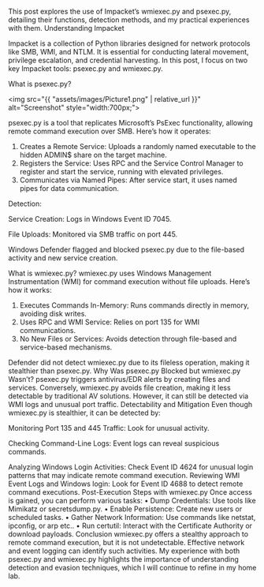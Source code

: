 This post explores the use of Impacket’s wmiexec.py and psexec.py, detailing their functions, detection methods, and my practical experiences with them.
Understanding Impacket



Impacket is a collection of Python libraries designed for network protocols like SMB, WMI, and NTLM. It is essential for conducting lateral movement, privilege escalation, and credential harvesting. In this post, I focus on two key Impacket tools: psexec.py and wmiexec.py.


What is psexec.py?



<img src="{{ "assets/images/Picture1.png" | relative_url }}" alt="Screenshot" style="width:700px;">


 
psexec.py is a tool that replicates Microsoft’s PsExec functionality, allowing remote command execution over SMB. Here’s how it operates:
1.	Creates a Remote Service: Uploads a randomly named executable to the hidden ADMIN$ share on the target machine.
2.	Registers the Service: Uses RPC and the Service Control Manager to register and start the service, running with elevated privileges.
3.	Communicates via Named Pipes: After service start, it uses named pipes for data communication.










Detection:

 

 
Service Creation: Logs in Windows Event ID 7045.


 
File Uploads: Monitored via SMB traffic on port 445.


 
Windows Defender flagged and blocked psexec.py due to the file-based activity and new service creation.

What is wmiexec.py?
wmiexec.py uses Windows Management Instrumentation (WMI) for command execution without file uploads. Here’s how it works:
1.	Executes Commands In-Memory: Runs commands directly in memory, avoiding disk writes.
2.	Uses RPC and WMI Service: Relies on port 135 for WMI communications.
3.	No New Files or Services: Avoids detection through file-based and service-based mechanisms.

 

Defender did not detect wmiexec.py due to its fileless operation, making it stealthier than psexec.py.
Why Was psexec.py Blocked but wmiexec.py Wasn’t?
psexec.py triggers antivirus/EDR alerts by creating files and services. Conversely, wmiexec.py avoids file creation, making it less detectable by traditional AV solutions. However, it can still be detected via WMI logs and unusual port traffic.
Detectability and Mitigation
Even though wmiexec.py is stealthier, it can be detected by:


 
Monitoring Port 135 and 445 Traffic: Look for unusual activity.


 
Checking Command-Line Logs: Event logs can reveal suspicious commands.



 
Analyzing Windows Login Activities: Check Event ID 4624 for unusual login patterns that may indicate remote command execution.
Reviewing WMI Event Logs and Windows login: Look for Event ID 4688 to detect remote command executions.
Post-Execution Steps with wmiexec.py
Once access is gained, you can perform various tasks:
•	Dump Credentials: Use tools like Mimikatz or secretsdump.py.
•	Enable Persistence: Create new users or scheduled tasks.
•	Gather Network Information: Use commands like netstat, ipconfig, or arp etc..
•	Run certutil: Interact with the Certificate Authority or download payloads.
Conclusion
wmiexec.py offers a stealthy approach to remote command execution, but it is not undetectable. Effective network and event logging can identify such activities. My experience with both psexec.py and wmiexec.py highlights the importance of understanding detection and evasion techniques, which I will continue to refine in my home lab.

